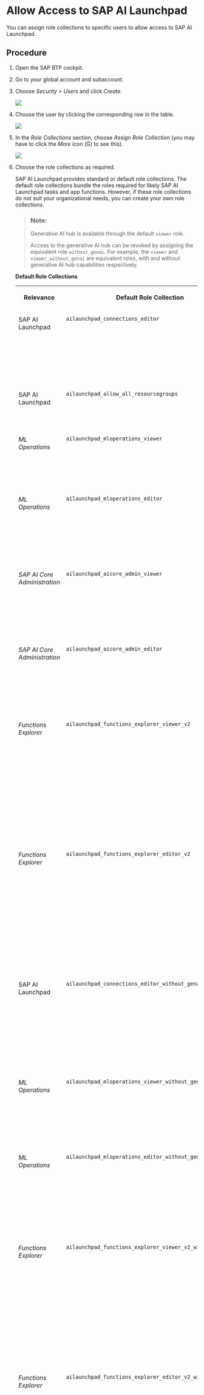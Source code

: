 <!-- loio8c84776e330140728937e323755b45bf -->

<link rel="stylesheet" type="text/css" href="css/sap-icons.css"/>

# Allow Access to SAP AI Launchpad

You can assign role collections to specific users to allow access to SAP AI Launchpad.



<a name="loio8c84776e330140728937e323755b45bf__steps_jp1_sf3_5pb"/>

## Procedure

1.  Open the SAP BTP cockpit.

2.  Go to your global account and subaccount.

3.  Choose *Security* \> *Users* and click *Create*.

    ![](images/BTP_Create_Users_4b25733.png)

4.  Choose the user by clicking the corresponding row in the table.

    ![](images/BTP_Choose_User_e98d951.png)

5.  In the *Role Collections* section, choose *Assign Role Collection* \(you may have to click the *More* icon \(<span class="SAP-icons-V5"></span>\) to see this\).

    ![](images/BTP_Assign_Role_Collection_a341408.png)

6.  Choose the role collections as required.

    SAP AI Launchpad provides standard or default role collections. The default role collections bundle the roles required for likely SAP AI Launchpad tasks and app functions. However, if these role collections do not suit your organizational needs, you can create your own role collections.

    > ### Note:  
    > Generative AI hub is available through the default `viewer` role.
    > 
    > Access to the generative AI hub can be revoked by assigning the equivalent role `without_genai`. For example, the `viewer` and `viewer_without_genai` are equivalent roles, with and without generative AI hub capabilities respectively.

    **Default Role Collections**


    <table>
    <tr>
    <th valign="top">

    Relevance
    
    </th>
    <th valign="top">

    Default Role Collection
    
    </th>
    <th valign="top">

    Description
    
    </th>
    <th valign="top">

    Includes Roles
    
    </th>
    </tr>
    <tr>
    <td valign="top">
    
    SAP AI Launchpad 
    
    </td>
    <td valign="top">
    
    `ailaunchpad_connections_editor` 
    
    </td>
    <td valign="top">
    
    Provides roles to view, create, edit, and delete connections to your AI runtime \(for example, SAP AI Core\)
    
    </td>
    <td valign="top">
    
    `viewer`

    `connections_editor`
    
    </td>
    </tr>
    <tr>
    <td valign="top">
    
    SAP AI Launchpad 
    
    </td>
    <td valign="top">
    
    `ailaunchpad_allow_all_resourcegroups` 
    
    </td>
    <td valign="top">
    
    Provides access to all resource groups
    
    </td>
    <td valign="top">
    
    `allow_all_resourcegroups` 
    
    </td>
    </tr>
    <tr>
    <td valign="top">
    
    *ML Operations* 
    
    </td>
    <td valign="top">
    
    `ailaunchpad_mloperations_viewer` 
    
    </td>
    <td valign="top">
    
    Provides roles to view all contents of scenarios and resource groups
    
    </td>
    <td valign="top">
    
    `viewer`

    `mloperations_viewer`
    
    </td>
    </tr>
    <tr>
    <td valign="top">
    
    *ML Operations* 
    
    </td>
    <td valign="top">
    
    `ailaunchpad_mloperations_editor` 
    
    </td>
    <td valign="top">
    
    Provides roles to view all contents of scenarios, and to view and edit contents of resource groups
    
    </td>
    <td valign="top">
    
    `viewer`

    `mloperations_editor`

    `artifact_register`
    
    </td>
    </tr>
    <tr>
    <td valign="top">
    
    *SAP AI Core Administration*
    
    </td>
    <td valign="top">
    
    `ailaunchpad_aicore_admin_viewer`
    
    </td>
    <td valign="top">
    
    Provides roles to view authentications required for AI workflows involving SAP AI Core \(AI runtime\)
    
    </td>
    <td valign="top">
    
    `viewer`

    `aicore_admin_viewer_all`
    
    </td>
    </tr>
    <tr>
    <td valign="top">
    
    *SAP AI Core Administration*
    
    </td>
    <td valign="top">
    
    `ailaunchpad_aicore_admin_editor`
    
    </td>
    <td valign="top">
    
    Provides roles to edit authentications required for AI workflows involving SAP AI Core \(AI runtime\)
    
    </td>
    <td valign="top">
    
    `viewer`

    `aicore_admin_editor_all` 
    
    </td>
    </tr>
    <tr>
    <td valign="top">
    
    *Functions Explorer* 
    
    </td>
    <td valign="top">
    
    `ailaunchpad_functions_explorer_viewer_v2` 
    
    </td>
    <td valign="top">
    
    Provides roles to view scenarios and all ML resources of a scenario
    
    </td>
    <td valign="top">
    
    `viewer`

    `connections_viewer`

    `functions_explorer`

    `mlfunctions_viewer`

    `scenario_executable_viewer`

    `scenario_metadata_viewer`

    `scenario_configuration_viewer`

    `scenario_job_viewer`

    `scenario_artifact_viewer`

    `scenario_metric_viewer`
    
    </td>
    </tr>
    <tr>
    <td valign="top">
    
    *Functions Explorer* 
    
    </td>
    <td valign="top">
    
    `ailaunchpad_functions_explorer_editor_v2` 
    
    </td>
    <td valign="top">
    
    Edit scenarios and all ML resources of a scenario
    
    </td>
    <td valign="top">
    
    `viewer`

    `connections_viewer`

    `functions_explorer`

    `mlfunctions_editor`

    `scenario_executable_viewer`

    `scenario_metadata_viewer`

    `scenario_metric_viewer`

    `scenario_configuration_editor`

    `scenario_job_editor`

    `scenario_artifact_editor`
    
    </td>
    </tr>
    <tr>
    <td valign="top">
    
    SAP AI Launchpad
    
    </td>
    <td valign="top">
    
    `ailaunchpad_connections_editor_without_genai`
    
    </td>
    <td valign="top">
    
    Provides roles to view, create, edit, and delete connections to your AI runtime \(for example, SAP AI Core\) without generative AI hub
    
    </td>
    <td valign="top">
    
    `viewer_without_genai`

    `connections_editor`
    
    </td>
    </tr>
    <tr>
    <td valign="top">
    
    *ML Operations*
    
    </td>
    <td valign="top">
    
    `ailaunchpad_mloperations_viewer_without_genai` 
    
    </td>
    <td valign="top">
    
    Provides roles to view all contents of scenarios and resource groups without generative AI hub 
    
    </td>
    <td valign="top">
    
    `viewer_without_genai`

    `mloperations_viewer`
    
    </td>
    </tr>
    <tr>
    <td valign="top">
    
    *ML Operations*
    
    </td>
    <td valign="top">
    
    `ailaunchpad_mloperations_editor_without_genai` 
    
    </td>
    <td valign="top">
    
    Provides roles to view all contents of scenarios, and to view and edit contents of resource groups without generative AI hub 
    
    </td>
    <td valign="top">
    
    `viewer_without_genai`

    `mloperations_editor`

    `artifact_register`
    
    </td>
    </tr>
    <tr>
    <td valign="top">
    
    *Functions Explorer*
    
    </td>
    <td valign="top">
    
    `ailaunchpad_functions_explorer_viewer_v2_without_genai` 
    
    </td>
    <td valign="top">
    
    Provides roles to view scenarios and all ML resources of a scenario without generative AI hub 
    
    </td>
    <td valign="top">
    
    `viewer_without_genai`

    `connections_viewer`

    `functions_explorer`

    `mlfunctions_viewer`

    `scenario_executable_viewer`

    `scenario_metadata_viewer`

    `scenario_configuration_viewer`

    `scenario_job_viewer`

    `scenario_artifact_viewer`

    `scenario_metric_viewer`
    
    </td>
    </tr>
    <tr>
    <td valign="top">
    
    *Functions Explorer*
    
    </td>
    <td valign="top">
    
    `ailaunchpad_functions_explorer_editor_v2_without_genai` 
    
    </td>
    <td valign="top">
    
    Edit scenarios and all ML resources of a scenario without generative AI hub 
    
    </td>
    <td valign="top">
    
    `viewer_without_genai`

    `connections_viewer`

    `functions_explorer`

    `mlfunctions_editor`

    `scenario_executable_viewer`

    `scenario_metadata_viewer`

    `scenario_metric_viewer`

    `scenario_configuration_editor`

    `scenario_job_editor`

    `scenario_artifact_editor`
    
    </td>
    </tr>
    <tr>
    <td valign="top">
    
    *SAP AI Core Administration*
    
    </td>
    <td valign="top">
    
    `ailaunchpad_aicore_admin_viewer_without_genai`
    
    </td>
    <td valign="top">
    
    Administrator \(SAP AI Core\) viewer, without access to generative AI hub
    
    </td>
    <td valign="top">
    
    `viewer_without_genai`

    `aicore_admin_viewer_all`
    
    </td>
    </tr>
    <tr>
    <td valign="top">
    
    *SAP AI Core Administration*
    
    </td>
    <td valign="top">
    
    `ailaunchpad_aicore_admin_editor_without_genai`
    
    </td>
    <td valign="top">
    
    Administrator \(SAP AI Core\) editor, without access to generative AI hub
    
    </td>
    <td valign="top">
    
    `viewer_without_genai`

    `aicore_admin_editor_all`
    
    </td>
    </tr>
    <tr>
    <td valign="top">
    
    *Generative AI Hub*
    
    </td>
    <td valign="top">
    
    `ailaunchpad_genai_experimenter`
    
    </td>
    <td valign="top">
    
    generative AI hub experimenter
    
    </td>
    <td valign="top">
    
    `viewer_without_genai`

    `genai_experimenter`
    
    </td>
    </tr>
    <tr>
    <td valign="top">
    
    *Generative AI Hub*
    
    </td>
    <td valign="top">
    
    `ailaunchpad_genai_manager`
    
    </td>
    <td valign="top">
    
    generative AI hub manager
    
    </td>
    <td valign="top">
    
    `viewer_without_genai`

    `genai_experimenter`

    `genai_manager`
    
    </td>
    </tr>
    <tr>
    <td valign="top">
    
    *Generative AI Hub*
    
    </td>
    <td valign="top">
    
    `ailaunchpad_genai_administrator`
    
    </td>
    <td valign="top">
    
    generative AI hub administrator
    
    </td>
    <td valign="top">
    
    `viewer_without_genai`

    `genai_administrator`
    
    </td>
    </tr>
    </table>
    
7.  Choose *Assign Role Collection*.




<a name="loio8c84776e330140728937e323755b45bf__result_t34_rzg_rrb"/>

## Results

You've now assigned the role collection to the user, who has all of the authorizations provided by the role collection.

For more information, see [Roles and Authorizations](roles-and-authorizations-4ef8499.md).

**Related Information**  


[Working with Role Collections](https://help.sap.com/viewer/65de2977205c403bbc107264b8eccf4b/Cloud/en-US/393ea0b222754311884123ce564779bd.html)

[Roles and Authorizations](roles-and-authorizations-4ef8499.md "SAP AI Launchpad provides default role collections that you can assign to users. The role collections determine which actions a user is able to carry out in SAP AI Launchpad. You can also create your own role collections and assign the required roles to them.")

